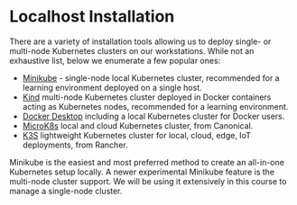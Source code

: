 # **Localhost Installation**

There are a variety of installation tools allowing us to deploy single- or multi-node Kubernetes clusters on our workstations. While not an exhaustive list, below we enumerate a few popular ones:

- <a href="https://kubernetes.io/docs/tasks/tools/" target="_blank">Minikube</a> - single-node local Kubernetes cluster, recommended for a learning environment deployed on a single host. 
- <a href="https://kubernetes.io/docs/tasks/tools/" target="_blank">Kind</a> multi-node Kubernetes cluster deployed in Docker containers acting as Kubernetes nodes, recommended for a learning environment. 
- <a href="https://www.docker.com/products/docker-desktop" target="_">Docker Desktop</a> including a local Kubernetes cluster for Docker users. 
- <a href="https://microk8s.io" target="_blank">MicroK8s</a> local and cloud Kubernetes cluster, from Canonical.
- <a href="https://k3s.io" target="_blank">K3S</a> lightweight Kubernetes cluster for local, cloud, edge, IoT deployments, from Rancher.

Minikube is the easiest and most preferred method to create an all-in-one Kubernetes setup locally. A newer experimental Minikube feature is the multi-node cluster support. We will be using it extensively in this course to manage a single-node cluster. 